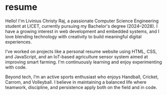 # resume
Hello! I'm Livinius Christy Raj, a passionate Computer Science Engineering student at LICET, currently pursuing my Bachelor's degree (2024–2028). I have a growing interest in web development and embedded systems, and I love blending technology with creativity to build meaningful digital experiences.

I’ve worked on projects like a personal resume website using HTML, CSS, and JavaScript, and an IoT-based agriculture sensor system aimed at improving smart farming. I'm continuously learning and enjoy experimenting with code.

Beyond tech, I’m an active sports enthusiast who enjoys Handball, Cricket, Carrom, and Volleyball. I believe in maintaining a balanced life where teamwork, discipline, and persistence apply both on the field and in code.
